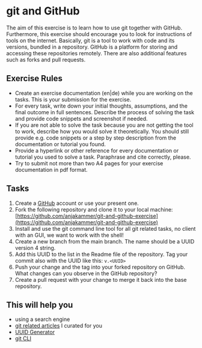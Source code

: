 # git and GitHub

The aim of this exercise is to learn how to use git together with GitHub. Furthermore, this exercise should encourage you to look for instructions of tools on the internet.
Basically, git is a tool to work with code and its versions, bundled in a repository.
GitHub is a platform for storing and accessing these repositories remotely. There are also additional features such as forks and pull requests.

## Exercise Rules

- Create an exercise documentation (en|de) while you are working on the tasks. This is your submission for the exercise.
- For every task, write down your initial thoughts, assumptions, and the final outcome in full sentences. Describe the process of solving the task and provide code snippets and screenshot if needed.
- If you are not able to solve the task because you are not getting the tool to work, describe how you would solve it theoretically. You should still provide e.g. code snippets or a step by step description from the documentation or tutorial you found.
- Provide a hyperlink or other reference for every documentation or tutorial you used to solve a task. Paraphrase and cite correctly, please.
- Try to submit not more than two A4 pages for your exercise documentation in pdf format.

## Tasks

1. Create a [GitHub](https://github.com/) account or use your present one.
2. Fork the following repository and clone it to your local machine: [https://github.com/anjakammer/git-and-github-exercise](https://github.com/anjakammer/git-and-github-exercise)
3. Install and use the git command line tool for all git related tasks, no client with an GUI, we want to work with the shell!
4. Create a new branch from the main branch. The name should be a UUID version 4 string.
5. Add this UUID to the list in the Readme file of the repository. Tag your commit also with the UUID like this: `v.<UUID>`
6. Push your change and the tag into your forked repository on GitHub. What changes can you observe in the GitHub repository?
7. Create a pull request with your change to merge it back into the base repository.

## This will help you

- using a search engine
- [git related articles](../deep-dive/development.md#articles) I curated for you
- [UUID Generator](https://www.uuidgenerator.net/)
- [git CLI](https://git-scm.com/downloads)
